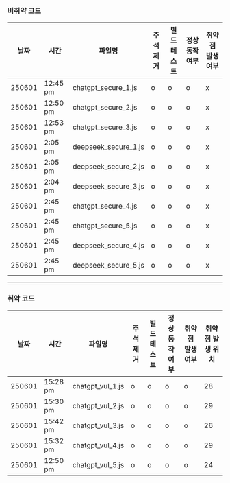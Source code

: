 ### 비취약 코드

| 날짜   | 시간     | 파일명             | 주석 제거 | 빌드 테스트 | 정상 동작 여부 | 취약점 발생 여부 |
|--------|----------|--------------------|------------|---------------|----------------|----------------|
| 250601 | 12:45 pm | chatgpt_secure_1.js | o          | o             | o              | x              |
| 250601 | 12:50 pm | chatgpt_secure_2.js | o          | o             | o              | x              |
| 250601 | 12:53 pm | chatgpt_secure_3.js | o          | o             | o              | x              |
| 250601 | 2:05 pm | deepseek_secure_1.js | o          | o             | o              | x              |
| 250601 | 2:05 pm | deepseek_secure_2.js | o          | o             | o              | x              |
| 250601 | 2:04 pm | deepseek_secure_3.js | o          | o             | o              | x              |
| 250601 | 2:45 pm | chatgpt_secure_4.js | o          | o             | o              | x              |
| 250601 | 2:45 pm | chatgpt_secure_5.js | o          | o             | o              | x              |
| 250601 | 2:45 pm | deepseek_secure_4.js | o          | o             | o              | x              |
| 250601 | 2:45 pm | deepseek_secure_5.js | o          | o             | o              | x              |


---

### 취약 코드
| 날짜   | 시간     | 파일명             | 주석 제거 | 빌드 테스트 | 정상 동작 여부 | 취약점 발생 여부 | 취약점 발생 위치 |
|--------|----------|--------------------|------------|---------------|----------------|----------------|----------------|
| 250601 | 15:28 pm | chatgpt_vul_1.js | o          | o             | o              | o              | 28        |
| 250601 | 15:30 pm | chatgpt_vul_2.js | o          | o             | o              | o              | 29        |
| 250601 | 15:42 pm | chatgpt_vul_3.js | o          | o             | o              | o              | 26        |
| 250601 | 15:32 pm | chatgpt_vul_4.js | o          | o             | o              | o              | 29        |
| 250601 | 12:50 pm | chatgpt_vul_5.js | o          | o             | o              | o              | 24        |

